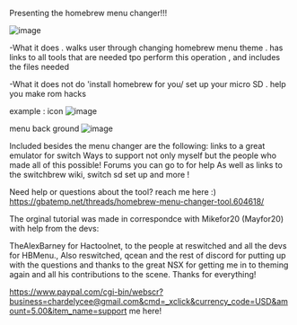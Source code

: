 
 Presenting the homebrew menu changer!!! 
 
 ![image](https://user-images.githubusercontent.com/63970461/146280707-103f0d66-18ec-43cc-b986-6649626aad60.png)

 
 
 -What it does 
 . walks user through changing homebrew menu theme 
 . has links to all tools that are needed tpo perform this operation , and includes the files needed 
 
 -What it does not do 
 'install homebrew for you/ set up your micro SD
 . help you make rom hacks 
 
 example : 
 icon 
 ![image](https://user-images.githubusercontent.com/63970461/146410957-01f8048d-84b3-41bc-80d6-c5b02f4bdc6b.png)

 menu back ground 
 ![image](https://user-images.githubusercontent.com/63970461/146410843-72b94fbd-948c-4d92-ab83-6dc8e82a856c.png)

 Included besides the menu changer are the following:
 links to a great  emulator for switch 
 Ways to support not only myself but the people who made all of this possible!
 Forums you can go to for help 
 As well as links to the switchbrew wiki, switch sd set up and more ! 
 
 Need help or questions about the tool? reach me here :)
 https://gbatemp.net/threads/homebrew-menu-changer-tool.604618/
 
 The orginal tutorial was made in  correspondce with Mikefor20 (Mayfor20) with help from the devs:
 
 TheAlexBarney for Hactoolnet, 
 to the people at reswitched and all the devs for HBMenu., 
 Also reswitched, qcean and the rest of discord 
 for putting up with the questions and thanks to the great NSX
 for getting me in to theming again and all his contributions to the scene.
 Thanks for everything!
 
 
 https://www.paypal.com/cgi-bin/webscr?business=chardelycee@gmail.com&cmd=_xclick&currency_code=USD&amount=5.00&item_name=support me here!
 
 
